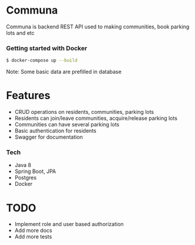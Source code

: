 # Communa

Communa is backend REST API used to making communities, book parking lots and etc

### Getting started with Docker
```sh
$ docker-compose up --build
```
Note: Some basic data are prefilled in database

# Features
 - CRUD operations on residents, communities, parking lots
 - Residents can join/leave communities, acquire/release parking lots
 - Communities can have several parking lots
 - Basic authentication for residents
 - Swagger for documentation

### Tech
 - Java 8
 - Spring Boot, JPA
 - Postgres
 - Docker

# TODO
 - Implement role and user based authorization
 - Add more docs
 - Add more tests


